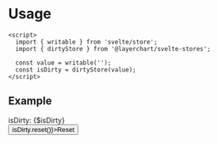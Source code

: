 <script lang="ts">
  import { writable } from 'svelte/store';

	import { Button, TextField, dirtyStore } from 'svelte-ux';
	import Preview from '$docs/Preview.svelte';

  const value = writable('');
  const isDirty = dirtyStore(value)
</script>

<h1>Usage</h1>

```svelte
<script>
  import { writable } from 'svelte/store';
  import { dirtyStore } from '@layerchart/svelte-stores';

  const value = writable('');
  const isDirty = dirtyStore(value);
</script>
```

<h2>Example</h2>

<Preview>
  <TextField bind:value={$value} />
  <div>isDirty: {$isDirty}</div>
  <Button on:click={() => isDirty.reset()}>Reset</Button>
</Preview>
